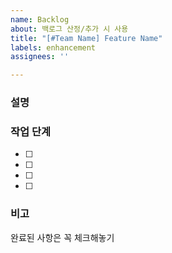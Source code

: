 ```yaml
---
name: Backlog
about: 백로그 산정/추가 시 사용
title: "[#Team Name] Feature Name"
labels: enhancement
assignees: ''

---
```


### 설명
<!--해당 기능에 대한 간단하고 명료한 설명을 작성해주세요.-->

### 작업 단계
- [ ]
- [ ]
- [ ] 
- [ ] 

### 비고
<!--해당 기능 구현에 필요한 참고 레퍼런스가 있다면 넣어주세요.-->

완료된 사항은 꼭 체크해놓기
<!--* "최소" 기능을 기준으로 백로그를 구분하기
* 기능을 구현하기 위한 작업을 순차(단계)적으로 작성해놓기
* 해당 팀의 Github Project랑 연동시켜놓기-->
